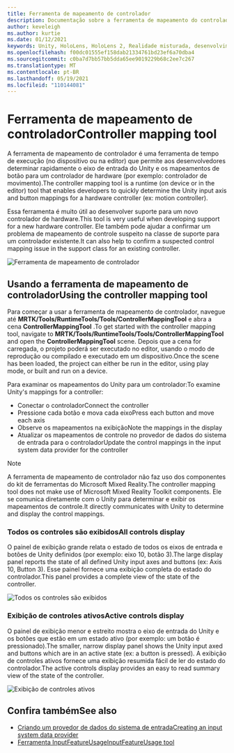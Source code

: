 ```yaml
---
title: Ferramenta de mapeamento de controlador
description: Documentação sobre a ferramenta de mapeamento do controlador no MRTK
author: keveleigh
ms.author: kurtie
ms.date: 01/12/2021
keywords: Unity, HoloLens, HoloLens 2, Realidade misturada, desenvolvimento, MRTK,
ms.openlocfilehash: f00dc01555ef158dab21334761bd23ef6a70dba4
ms.sourcegitcommit: c0ba7d7bb57bb5dda65ee9019229b68c2ee7c267
ms.translationtype: MT
ms.contentlocale: pt-BR
ms.lasthandoff: 05/19/2021
ms.locfileid: "110144081"
---
```

# <a name="controller-mapping-tool"></a><span data-ttu-id="522c5-104">Ferramenta de mapeamento de controlador</span><span class="sxs-lookup"><span data-stu-id="522c5-104">Controller mapping tool</span></span>

<span data-ttu-id="522c5-105">A ferramenta de mapeamento de controlador é uma ferramenta de tempo de execução (no dispositivo ou na editor) que permite aos desenvolvedores determinar rapidamente o eixo de entrada do Unity e os mapeamentos de botão para um controlador de hardware (por exemplo: controlador de movimento).</span><span class="sxs-lookup"><span data-stu-id="522c5-105">The controller mapping tool is a runtime (on device or in the editor) tool that enables developers to quickly determine the Unity input axis and button mappings for a hardware controller (ex: motion controller).</span></span>

<span data-ttu-id="522c5-106">Essa ferramenta é muito útil ao desenvolver suporte para um novo controlador de hardware.</span><span class="sxs-lookup"><span data-stu-id="522c5-106">This tool is very useful when developing support for a new hardware controller.</span></span> <span data-ttu-id="522c5-107">Ele também pode ajudar a confirmar um problema de mapeamento de controle suspeito na classe de suporte para um controlador existente.</span><span class="sxs-lookup"><span data-stu-id="522c5-107">It can also help to confirm a suspected control mapping issue in the support class for an existing controller.</span></span>

![Ferramenta de mapeamento de controlador](../images/controller-mapping-tool/ControllerMappingTool.png)

## <a name="using-the-controller-mapping-tool"></a><span data-ttu-id="522c5-109">Usando a ferramenta de mapeamento de controlador</span><span class="sxs-lookup"><span data-stu-id="522c5-109">Using the controller mapping tool</span></span>

<span data-ttu-id="522c5-110">Para começar a usar a ferramenta de mapeamento de controlador, navegue até **MRTK/Tools/RuntimeTools/Tools/ControllerMappingTool** e abra a cena **ControllerMappingTool** .</span><span class="sxs-lookup"><span data-stu-id="522c5-110">To get started with the controller mapping tool, navigate to **MRTK/Tools/RuntimeTools/Tools/ControllerMappingTool** and open the **ControllerMappingTool** scene.</span></span> <span data-ttu-id="522c5-111">Depois que a cena for carregada, o projeto poderá ser executado no editor, usando o modo de reprodução ou compilado e executado em um dispositivo.</span><span class="sxs-lookup"><span data-stu-id="522c5-111">Once the scene has been loaded, the project can either be run in the editor, using play mode, or built and run on a device.</span></span>

<span data-ttu-id="522c5-112">Para examinar os mapeamentos do Unity para um controlador:</span><span class="sxs-lookup"><span data-stu-id="522c5-112">To examine Unity's mappings for a controller:</span></span>

- <span data-ttu-id="522c5-113">Conectar o controlador</span><span class="sxs-lookup"><span data-stu-id="522c5-113">Connect the controller</span></span>
- <span data-ttu-id="522c5-114">Pressione cada botão e mova cada eixo</span><span class="sxs-lookup"><span data-stu-id="522c5-114">Press each button and move each axis</span></span>
- <span data-ttu-id="522c5-115">Observe os mapeamentos na exibição</span><span class="sxs-lookup"><span data-stu-id="522c5-115">Note the mappings in the display</span></span>
- <span data-ttu-id="522c5-116">Atualizar os mapeamentos de controle no provedor de dados do sistema de entrada para o controlador</span><span class="sxs-lookup"><span data-stu-id="522c5-116">Update the control mappings in the input system data provider for the controller</span></span>

> [!NOTE]
> <span data-ttu-id="522c5-117">A ferramenta de mapeamento de controlador não faz uso dos componentes do kit de ferramentas do Microsoft Mixed Reality.</span><span class="sxs-lookup"><span data-stu-id="522c5-117">The controller mapping tool does not make use of Microsoft Mixed Reality Toolkit components.</span></span> <span data-ttu-id="522c5-118">Ele se comunica diretamente com o Unity para determinar e exibir os mapeamentos de controle.</span><span class="sxs-lookup"><span data-stu-id="522c5-118">It directly communicates with Unity to determine and display the control mappings.</span></span>

### <a name="all-controls-display"></a><span data-ttu-id="522c5-119">Todos os controles são exibidos</span><span class="sxs-lookup"><span data-stu-id="522c5-119">All controls display</span></span>

<span data-ttu-id="522c5-120">O painel de exibição grande relata o estado de todos os eixos de entrada e botões de Unity definidos (por exemplo: eixo 10, botão 3).</span><span class="sxs-lookup"><span data-stu-id="522c5-120">The large display panel reports the state of all defined Unity input axes and buttons (ex: Axis 10, Button 3).</span></span> <span data-ttu-id="522c5-121">Esse painel fornece uma exibição completa do estado do controlador.</span><span class="sxs-lookup"><span data-stu-id="522c5-121">This panel provides a complete view of the state of the controller.</span></span>

![Todos os controles são exibidos](../images/controller-mapping-tool/AllControls.png)

### <a name="active-controls-display"></a><span data-ttu-id="522c5-123">Exibição de controles ativos</span><span class="sxs-lookup"><span data-stu-id="522c5-123">Active controls display</span></span>

<span data-ttu-id="522c5-124">O painel de exibição menor e estreito mostra o eixo de entrada do Unity e os botões que estão em um estado ativo (por exemplo: um botão é pressionado).</span><span class="sxs-lookup"><span data-stu-id="522c5-124">The smaller, narrow display panel shows the Unity input axed and buttons which are in an active state (ex: a button is pressed).</span></span> <span data-ttu-id="522c5-125">A exibição de controles ativos fornece uma exibição resumida fácil de ler do estado do controlador.</span><span class="sxs-lookup"><span data-stu-id="522c5-125">The active controls display provides an easy to read summary view of the state of the controller.</span></span>

![Exibição de controles ativos](../images/controller-mapping-tool/ActiveControls.png)

## <a name="see-also"></a><span data-ttu-id="522c5-127">Confira também</span><span class="sxs-lookup"><span data-stu-id="522c5-127">See also</span></span>

- [<span data-ttu-id="522c5-128">Criando um provedor de dados do sistema de entrada</span><span class="sxs-lookup"><span data-stu-id="522c5-128">Creating an input system data provider</span></span>](../input/create-data-provider.md)
- [<span data-ttu-id="522c5-129">Ferramenta InputFeatureUsage</span><span class="sxs-lookup"><span data-stu-id="522c5-129">InputFeatureUsage tool</span></span>](input-feature-usage-tool.md)
